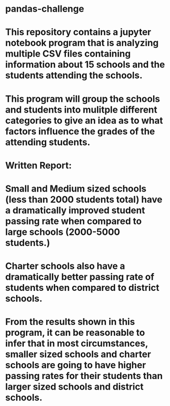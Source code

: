 # pandas-challenge
# This repository contains a jupyter notebook program that is analyzing multiple CSV files containing information about 15 schools and the students attending the schools.
# This program will group the schools and students into mulitple different categories to give an idea as to what factors influence the grades of the attending students.

# Written Report: 
# Small and Medium sized schools (less than 2000 students total) have a dramatically improved student passing rate when compared to large schools (2000-5000 students.)
# Charter schools also have a dramatically better passing rate of students when compared to district schools.
# From the results shown in this program, it can be reasonable to infer that in most circumstances, smaller sized schools and charter schools are going to have higher passing rates for their students than larger sized schools and district schools.